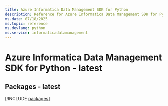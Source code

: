 ```yaml
---
title: Azure Informatica Data Management SDK for Python
description: Reference for Azure Informatica Data Management SDK for Python
ms.date: 07/18/2025
ms.topic: reference
ms.devlang: python
ms.service: informaticadatamanagement
---
```

# Azure Informatica Data Management SDK for Python - latest
## Packages - latest
[!INCLUDE [packages](informatica-data-management-index.md)]
